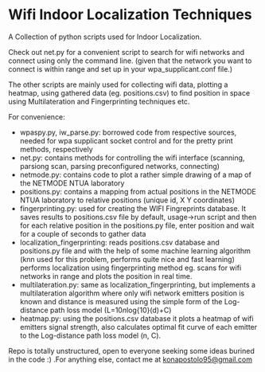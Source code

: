 # Wifi Indoor Localization Techniques

A Collection of python scripts used for Indoor Localization.

Check out net.py for a convenient script to search for wifi networks and connect using only the command line. (given that the network you want to connect is within range and set up in your wpa_supplicant.conf file.)

The other scripts are mainly used for collecting wifi data, plotting a heatmap, using gathered data (eg. positions.csv) to find position in space using Multilateration and Fingerprinting techniques etc. 

For convenience:
- wpaspy.py, iw_parse.py: borrowed code from respective sources, needed for wpa supplicant socket control and for the pretty print methods, respectively 
- net.py: contains methods for controlling the wifi interface (scanning, parsiong scan, parsing preconfigured networks, connecting)
- netmode.py: contains code to plot a rather simple drawing of a map of the NETMODE NTUA laboratory
- positions.py: contains a mapping from actual positions in the NETMODE NTUA laboratory to relative positions (unique id, X Y coordinates)
- fingerprinting.py: used for creating the WIFI Fingreprints database. It saves results to positions.csv file by default, usage->run script and then for each relative position in the positions.py file, enter position and wait for a couple of seconds to gather data
- localization_fingerprinting: reads positions.csv database and positions.py file and with the help of some machine learning algorithm (knn used for this problem, performs quite nice and fast learning) performs localization using fingerprinting method eg. scans for wifi networks in range and plots the position in real time.
- multilateration.py: same as localization_fingerprinting, but implements a multilateration algorithm where only wifi network emitters position is known and distance is measured using the simple form of the Log-distance path loss model (L=10*n*log{10}(d)+C)
- heatmap.py: using the positions.csv database it plots a heatmap of wifi emitters signal strength, also calculates optimal fit curve of each emitter to the Log-distance path loss model (n, C).

Repo is totally unstructured, open to everyone seeking some ideas burined in the code :) .For anything else, contact me at konapostolo95@gmail.com
